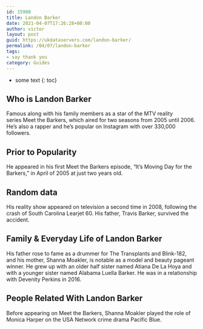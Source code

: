 ```yaml
---
id: 15980
title: Landon Barker
date: 2021-04-07T17:26:28+00:00
author: victor
layout: post
guid: https://ukdataservers.com/landon-barker/
permalink: /04/07/landon-barker
tags:
- say thank you
category: Guides
---
```


* some text
{: toc}


## Who is Landon Barker



Famous along with his family members as a star of the MTV reality series Meet the Barkers, which aired for two seasons from 2005 until 2006. He&#8217;s also a rapper and he&#8217;s popular on Instagram with over 330,000 followers.

                
                
                
## Prior to Popularity



He appeared in his first Meet the Barkers episode, &#8220;It&#8217;s Moving Day for the Barkers,&#8221; in April of 2005 at just two years old. 

                
                
                
## Random data



His reality show appeared on television a second time in 2008, following the crash of South Carolina Learjet 60. His father, Travis Barker, survived the accident.

                
                
                
## Family & Everyday Life of Landon Barker



His father rose to fame as a drummer for The Transplants and Blink-182, and his mother, Shanna Moakler, is notable as a model and beauty pageant winner. He grew up with an older half sister named Atiana De La Hoya and with a younger sister named Alabama Luella Barker. He was in a relationship with Devenity Perkins in 2016. 

                
                
                
## People Related With Landon Barker



Before appearing on Meet the Barkers, Shanna Moakler played the role of Monica Harper on the USA Network crime drama Pacific Blue. 

                
              
            
          
          
          
